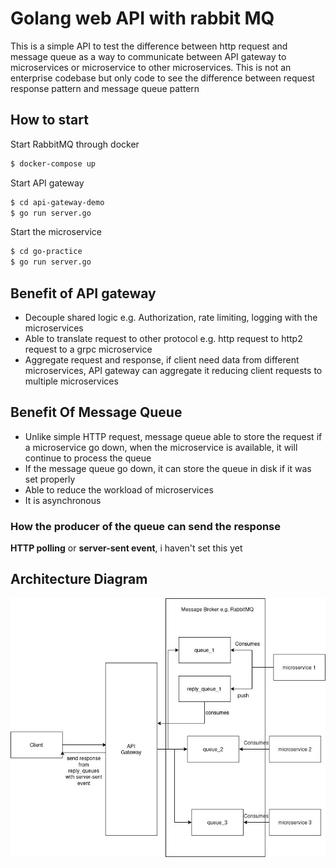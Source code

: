 # Golang web API with rabbit MQ
This is a simple API to test the difference between http request and message queue as a way to communicate between API gateway to microservices or microservice to other microservices.
This is not an enterprise codebase but only code to see the difference between request response pattern and message queue pattern

## How to start
Start RabbitMQ through docker
```bash
$ docker-compose up
```

Start API gateway
```bash
$ cd api-gateway-demo
$ go run server.go
```

Start the microservice
```bash
$ cd go-practice
$ go run server.go
```

## Benefit of API gateway
- Decouple shared logic e.g. Authorization, rate limiting, logging with the microservices
- Able to translate request to other protocol e.g. http request to http2 request to a grpc microservice
- Aggregate request and response, if client need data from different microservices, API gateway can aggregate it reducing client requests to multiple microservices
## Benefit Of Message Queue
- Unlike simple HTTP request, message queue able to store the request if a microservice go down, when the microservice is available, it will continue to process the queue
- If the message queue go down, it can store the queue in disk if it was set properly
- Able to reduce the workload of microservices
- It is asynchronous

### How the producer of the queue can send the response
**HTTP polling** or **server-sent event**, i haven't set this yet

## Architecture Diagram
![architecture diagram](./architecture.jpg)



